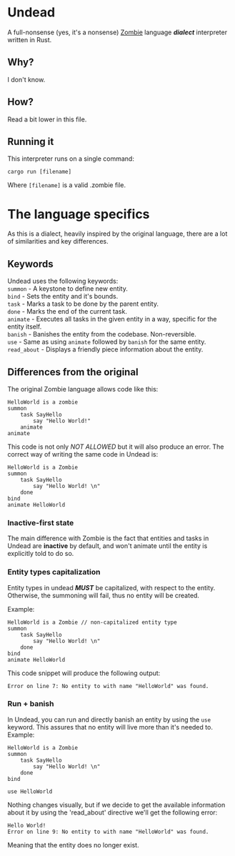 # Undead
A full-nonsense (yes, it's a nonsense) [Zombie](https://www.dangermouse.net/esoteric/zombie.html) language __*dialect*__ interpreter written in Rust.

## Why?
I don't know. 

## How?
Read a bit lower in this file.

## Running it
This interpreter runs on a single command:
```cli
cargo run [filename]
```
Where `[filename]` is a valid .zombie file. 

# The language specifics
As this is a dialect, heavily inspired by the original language, there are a lot of similarities and key differences.  

## Keywords 
Undead uses the following keywords:  
`summon` - A keystone to define new entity.  
`bind` - Sets the entity and it's bounds.  
`task` - Marks a task to be done by the parent entity.  
`done` - Marks the end of the current task.  
`animate` - Executes all tasks in the given entity in a way, specific for the entity itself.  
`banish` - Banishes the entity from the codebase. Non-reversible.  
`use` -  Same as using `animate` followed by `banish` for the same entity.  
`read_about` - Displays a friendly piece information about the entity.  

## Differences from the original
The original Zombie language allows code like this:
```
HelloWorld is a zombie
summon
	task SayHello
		say "Hello World!"
	animate
animate
```

This code is not only _NOT ALLOWED_ but it will also produce an error.
The correct way of writing the same code in Undead is:
```
HelloWorld is a Zombie
summon
	task SayHello
	    say "Hello World! \n"
	done
bind
animate HelloWorld
```

### Inactive-first state
The main difference with Zombie is the fact that entities and 
tasks in Undead are **inactive** by default, and won't animate until 
the entity is explicitly told to do so. 

### Entity types capitalization
Entity types in undead __*MUST*__ be capitalized, with respect to the entity. 
Otherwise, the summoning will fail, thus no entity will be created.  

Example:
```
HelloWorld is a Zombie // non-capitalized entity type
summon
	task SayHello
	    say "Hello World! \n"
	done
bind
animate HelloWorld
```
This code snippet will produce the following output:
```
Error on line 7: No entity to with name "HelloWorld" was found.
```

### Run + banish
In Undead, you can run and directly banish an entity by using the `use` keyword. 
This assures that no entity will live more than it's needed to.  
Example:
```
HelloWorld is a Zombie
summon
	task SayHello
	    say "Hello World! \n"
	done
bind

use HelloWorld
```

Nothing changes visually, but if we decide to get the available 
information about it by using the 'read_about' directive we'll 
get the following error:
```
Hello World! 
Error on line 9: No entity to with name "HelloWorld" was found.
```
Meaning that the entity does no longer exist.